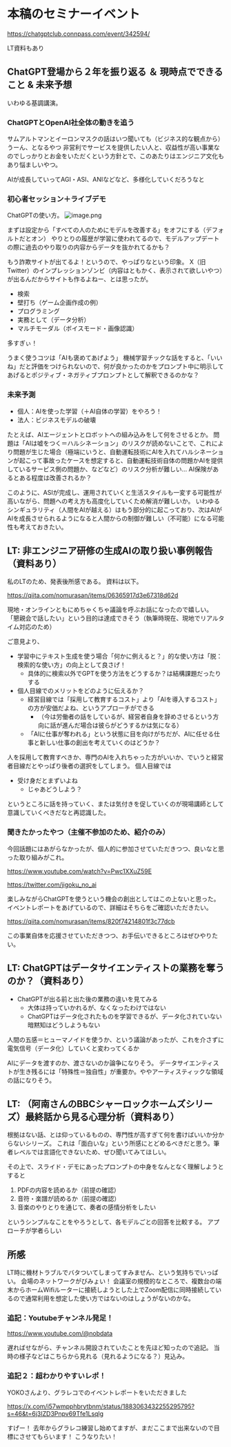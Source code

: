 # 本稿のセミナーイベント
https://chatgptclub.connpass.com/event/342594/

LT資料もあり

## ChatGPT登場から２年を振り返る ＆ 現時点でできること & 未来予想
いわゆる基調講演。

### ChatGPTとOpenAI社全体の動きを追う
サムアルトマンとイーロンマスクの話はいつ聞いても（ビジネス的な観点から）うーん、となるやつ
非営利でサービスを提供したい人と、収益性が高い事業なのでしっかりとお金をいただくという方針とで、このあたりはエンジニア文化もあり悩ましいやつ。

AIが成長していってAGI・ASI、ANIなどなど、多様化していくだろうなと

### 初心者セッション＋ライブデモ
ChatGPTの使い方。
![image.png](https://qiita-image-store.s3.ap-northeast-1.amazonaws.com/0/122800/20835c07-4877-9283-f7b1-e95387c72f52.png)

まずは設定から「すべての人のためにモデルを改善する」をオフにする（デフォルトだとオン）
やりとりの履歴が学習に使われてるので、モデルアップデートの際に過去のやり取りの内容からデータを抜かれてるかも？

もう詐欺サイトが出てるよ！というので、やっぱりなという印象。
X（旧Twitter）のインプレッションゾンビ（内容はともかく、表示されて欲しいやつ）が出るんだからサイトも作るよねー、とは思ったが。

- 検索
- 壁打ち（ゲーム企画作成の例）
- プログラミング
- 実務として（データ分析）
- マルチモーダル（ボイスモード・画像認識）

多すぎぃ！

うまく使うコツは「AIも褒めてあげよう」
機械学習チックな話をすると、「いいね」だと評価をつけられないので、何が良かったのかをプロンプト中に明示してあげるとポジティブ・ネガティブプロンプトとして解釈できるのかな？

### 未来予測
- 個人：AIを使った学習（＋AI自体の学習）をやろう！
- 法人：ビジネスモデルの破壊

たとえば、AIエージェントとロボットへの組み込みをして何をさせるとか。
問題は「AIは嘘をつく＝ハルシネーション」のリスクが読めないことで、これにより問題が生じた場合（極端にいうと、自動運転技術にAIを入れてハルシネーションが起こって事故ったケースを想定すると、自動運転技術自体の問題かAIを提供しているサービス側の問題か、などなど）のリスク分析が難しい…
AI保険があるとある程度は改善されるか？

このように、ASIが完成し、運用されていくと生活スタイルも一変する可能性が高いながら、問題への考え方も高度化していくため解消が難しいか。
いわゆるシンギュラリティ（人間をAIが越える）はもう部分的に起こっており、次はAIがAIを成長させられるようになると人間からの制御が難しい（不可能）になる可能性も考えておきたい。

## LT: 非エンジニア研修の生成AIの取り扱い事例報告（資料あり）
私のLTのため、発表後所感である。
資料は以下。

https://qiita.com/nomurasan/items/06365917d3e67318d62d

現地・オンラインともにめちゃくちゃ議論を呼ぶお話になったので嬉しい。
「懇親会で話したい」という目的は達成できそう（執筆時現在、現地でリアルタイム対応のため）

ご意見より、

- 学習中にテキスト生成を使う場合「何かに例えると？」的な使い方は「脱：検索的な使い方」の向上として良さげ！
  - 具体的に検索以外でGPTを使う方法をどうするか？は結構課題だったりする
- 個人目線でのメリットをどのように伝えるか？
  - 経営目線では「採用して教育するコスト」より「AIを導入するコスト」の方が安価だよね、というアプローチができる
    - （今は労働者の話をしているが、経営者自身を辞めさせるという方向に話が進んだ場合は彼らがどうするかは気になる）
  - 「AIに仕事が奪われる」という状態に目を向けがちだが、AIに任せる仕事と新しい仕事の創出を考えていくのはどうか？

人を採用して教育すべきか、専門のAIを入れちゃった方がいいか、でいうと経営者目線だとやっぱり後者の選択をしてしまう。
個人目線では

- 受け身だとまずいよね
  - じゃあどうしよう？

というところに話を持っていく、または気付きを促していくのが現場講師として意識していくべきだなと再認識した。

### 聞きたかったやつ（主催不参加のため、紹介のみ）
今回話題にはあがらなかったが、個人的に参加させていただきつつ、良いなと思った取り組みがこれ。

https://www.youtube.com/watch?v=Pwc1XXuZ59E

https://twitter.com/jigoku_no_ai

楽しみながらChatGPTを使うという機会の創出としてはこの上ないと思った。
イベントレポートをあげているので、詳細はそちらをご確認いただきたい。

https://qiita.com/nomurasan/items/820f74214801f3c77dcb

この事業自体を応援させていただきつつ、お手伝いできるところはぜひやりたい。

## LT: ChatGPTはデータサイエンティストの業務を奪うのか？（資料あり）
- ChatGPTが出る前と出た後の業務の違いを見てみる
  - 大体は持っていかれるが、なくなったわけではない
  - ChatGPTはデータ化されたものを学習できるが、データ化されていない暗黙知はどうしようもない

人間の五感＝ヒューマノイドを使うか、という議論があったが、これを介さずに電気信号（データ化）していくと変わってくるか

AIにデータを渡すのか、渡さないのか論争になりそう。
データサイエンティストが生き残るには「特殊性＝独自性」が重要か。ややアーティスティックな領域の話になりそう。

## LT: （阿南さんのBBCシャーロックホームズシリーズ）最終話から見る心理分析（資料あり）
根拠はない話、とは仰っているものの、専門性が高すぎて何を書けばいいか分からないシリーズ。
これは「面白いな」という所感にとどめるべきだと思う。筆者レベルでは言語化できないため、ぜひ聞いてみてほしい。

その上で、スライド・デモにあったプロンプトの中身をなんとなく理解しようとすると

1. PDFの内容を読めるか（前提の確認）
1. 音符・楽譜が読めるか（前提の確認）
1. 音楽のやりとりを通じて、奏者の感情分析をしたい

というシンプルなことをやろうとして、各モデルごとの回答を比較する。
アプローチが学者らしい

## 所感
LT時に機材トラブルでバタついてしまってすみません、という気持ちでいっぱい。
会場のネットワークがびみょい！
会議室の規模的なところで、複数台の端末からホームWifiルーターに接続しようとした上でZoom配信に同時接続しているので通常利用を想定した使い方ではないのはしょうがないのかな。

### 追記：Youtubeチャンネル発足！
https://www.youtube.com/@nobdata

遅ればせながら、チャンネル開設されていたことを先ほど知ったので追記。
当時の様子などはこちらから見れる（見れるようになる？）見込み。

### 追記２：超わかりやすいレポ！
YOKOさんより、グラレコでのイベントレポートをいただきました

https://x.com/i57wmpphbrytbnm/status/1883063432255295795?s=46&t=6j3IZD3Pnpv69Tfe1Lsqlg

すげー！
去年からグラレコ練習し始めてますが、まだここまで出来ないので目標にさせてもらいます！
こうなりたい！
